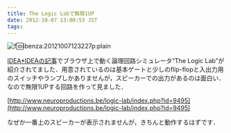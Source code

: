 ```yaml
---
title: The Logic Labで無限1UP
date: 2012-10-07 13:00:53 JST
tags: 
---
```


![f:id:ibenza:20121007123227p:plain](/2012/10/07/20121007123227.png)

[IDEA*IDEAの記事](http://www.ideaxidea.com/archives/2012/10/the_logic_lab.html)でブラウザ上で動く論理回路シミュレータ“The Logic Lab”が紹介されてました．用意されているのは基本ゲートと少しのflip-flopと入出力用のスイッチやランプしかありませんが，スピーカーでの出力があるのは面白い．なので無限1UPする回路を作って見ました．

[http://www.neuroproductions.be/logic-lab/index.php?id=9495](http://www.neuroproductions.be/logic-lab/index.php?id=9495)

なぜか一番上のスピーカーが表示されませんが，きちんと動作するはずです．


